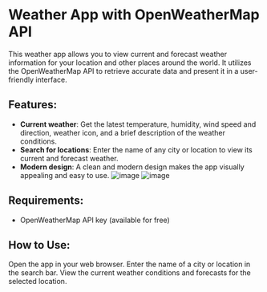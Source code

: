 # Weather App with OpenWeatherMap API
This weather app allows you to view current and forecast weather information for your location and other places around the world. It utilizes the OpenWeatherMap API to retrieve accurate data and present it in a user-friendly interface.

## Features:
- **Current weather**: Get the latest temperature, humidity, wind speed and direction, weather icon, and a brief description of the weather conditions.
- **Search for locations**: Enter the name of any city or location to view its current and forecast weather.
- **Modern design**: A clean and modern design makes the app visually appealing and easy to use.
![image](https://github.com/rjrocks1908/30-Javascript-projects/assets/33928238/bd8bc9b1-c4e9-43de-9388-01ec65de4014)
![image](https://github.com/rjrocks1908/30-Javascript-projects/assets/33928238/5db47843-139a-4d16-a7b4-401812c0f353)



## Requirements:
- OpenWeatherMap API key (available for free)

## How to Use:

Open the app in your web browser.
Enter the name of a city or location in the search bar.
View the current weather conditions and forecasts for the selected location.
